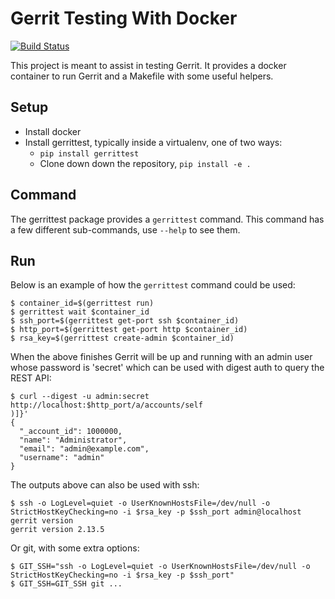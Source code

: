 # Gerrit Testing With  Docker

[![Build Status](https://travis-ci.org/opalmer/gerrittest.svg?branch=master)](https://travis-ci.org/opalmer/gerrittest)


This project is meant to assist in testing Gerrit. It provides a docker
container to run Gerrit and a Makefile with some useful helpers.

## Setup

* Install docker
* Install gerrittest, typically inside a virtualenv, one of two ways:
  * `pip install gerrittest`
  * Clone down down the repository, `pip install -e .` 

## Command

The gerrittest package provides a `gerrittest` command. This command has
a few different sub-commands, use `--help` to see them.

## Run

Below is an example of how the `gerrittest` command could be used:

```
$ container_id=$(gerrittest run)
$ gerrittest wait $container_id
$ ssh_port=$(gerrittest get-port ssh $container_id)
$ http_port=$(gerrittest get-port http $container_id)
$ rsa_key=$(gerrittest create-admin $container_id)
```

When the above finishes Gerrit will be up and running with an admin user whose
password is 'secret' which can be used with digest auth to query the REST
API:

```
$ curl --digest -u admin:secret http://localhost:$http_port/a/accounts/self
)]}'
{
  "_account_id": 1000000,
  "name": "Administrator",
  "email": "admin@example.com",
  "username": "admin"
}
```

The outputs above can also be used with ssh:
```
$ ssh -o LogLevel=quiet -o UserKnownHostsFile=/dev/null -o StrictHostKeyChecking=no -i $rsa_key -p $ssh_port admin@localhost gerrit version
gerrit version 2.13.5
```

Or git, with some extra options:

```
$ GIT_SSH="ssh -o LogLevel=quiet -o UserKnownHostsFile=/dev/null -o StrictHostKeyChecking=no -i $rsa_key -p $ssh_port"
$ GIT_SSH=GIT_SSH git ...
```
